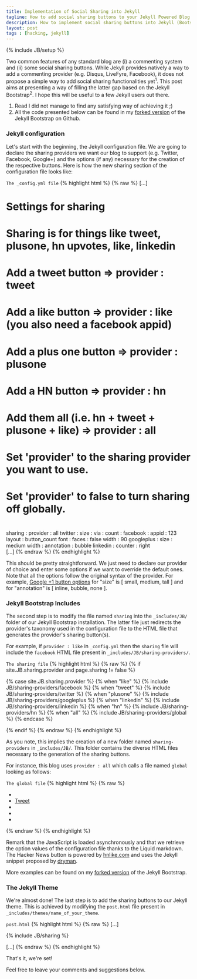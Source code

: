 ```yaml
---
title: Implementation of Social Sharing into Jekyll
tagline: How to add social sharing buttons to your Jekyll Powered Blog
description: How to implement social sharing buttons into Jekyll (Bootstrap), the simple, blog aware, static site generator.
layout: post
tags : [hacking, jekyll]
---
```

{% include JB/setup %}

Two common features of any standard blog are (i) a commenting system and (ii) some social sharing buttons. While Jekyll provides natively a way to add a commenting provider (e.g. Disqus, LiveFyre, Facebook), it does not propose a simple way to add social sharing functionalities yet<sup>1</sup>. This post aims at presenting a way of filling the latter gap based on the Jekyll Bootstrap<sup>2</sup>. I hope this will be useful to a few Jekyll users out there.

1. Read I did not manage to find any satisfying way of achieving it ;)
2. All the code presented below can be found in my [forked version](https://github.com/xpressyoo/jekyll-bootstrap) of the Jekyll Bootstrap on Github.

### Jekyll configuration

Let's start with the beginning, the Jekyll configuration file. We are going to declare the sharing providers we want our blog to support (e.g. Twitter, Facebook, Google+) and the options (if any) necessary for the creation of the respective buttons. Here is how the new sharing section of the configuration file looks like:

<code>The _config.yml file</code>
{% highlight html %}
{% raw %}
[...]
# Settings for sharing 
  # Sharing is for things like tweet, plusone, hn upvotes, like, linkedin
  # Add a tweet button 		=> provider : tweet
  # Add a like button 		=> provider : like (you also need a facebook appid)
  # Add a plus one button 	=> provider : plusone
  # Add a HN button 		=> provider : hn
  # Add them all (i.e. hn + tweet + plusone + like) => provider : all
  # Set 'provider' to the sharing provider you want to use.
  # Set 'provider' to false to turn sharing off globally.
  #
  sharing :
    provider : all
    twitter :
      size :
      via :
      count :
    facebook :
      appid : 123
      layout : button_count
      font :
      faces : false
      width : 90
    googleplus :
      size : medium
      width :
      annotation : bubble
    linkedin :
      counter : right      
[...]
{% endraw %}
{% endhighlight %}

This should be pretty straightforward. We just need to declare our provider of choice and enter some options if we want to override the default ones. Note that all the options follow the original syntax of the provider. For example, [Google +1 button options](https://developers.google.com/+/plugins/+1button/) for "size" is \[ small, medium, tall \] and for "annotation" is \[ inline, bubble, none \].


### Jekyll Bootstrap Includes

The second step is to modify the file named <code>sharing</code> into the <code>_includes/JB/</code> folder of our Jekyll Bootstrap installation. The latter file just redirects the provider's taxonomy used in the configuration file to the HTML file that generates the provider's sharing button(s).

For example, if <code>provider : like</code> in <code>_config.yml</code> then the <code>sharing</code> file will include the <code>facebook</code> HTML file present in <code>_includes/JB/sharing-providers/</code>.

<code>The sharing file</code>
{% highlight html %}
{% raw %}
{% if site.JB.sharing.provider and page.sharing != false %}

  {% case site.JB.sharing.provider %}
	{% when "like" %}
  		{% include JB/sharing-providers/facebook %}
	{% when "tweet" %}
  		{% include JB/sharing-providers/twitter %}
	{% when "plusone" %}
  		{% include JB/sharing-providers/googleplus %}
	{% when "linkedin" %}
  		{% include JB/sharing-providers/linkedin %}
	{% when "hn" %}
  		{% include JB/sharing-providers/hn %}
	{% when "all" %}
  		{% include JB/sharing-providers/global %}
  {% endcase %}

{% endif %}
{% endraw %}
{% endhighlight %}

As you note, this implies the creation of a new folder named <code>sharing-providers</code> in <code>_includes/JB/</code>. This folder contains the diverse HTML files necessary to the generation of the sharing buttons.

For instance, this blog uses <code>provider : all</code> which calls a file named <code>global</code> looking as follows:

<code>The global file</code>
{% highlight html %}
{% raw %}
<div id="fb-root"></div>

<ul class="post-share ulno mob">

<!-- Hacker News -->
<li class="hn"><span id="hnews"></span>

<!-- Twitter -->
<li class="tw"><a href="https://twitter.com/share" class="twitter-share-button" data-text="{{ page.title }}" data-via="{{ site.JB.sharing.twitter.via }}" data-related="{{ site.author.twitter }}" data-count="{{ site.JB.sharing.twitter.count }}" data-size="{{ site.JB.sharing.twitter.size }}">Tweet</a>

<!-- Google+ -->
<li class="gp"><div class="g-plusone" data-size="{{ site.JB.sharing.googleplus.size }}" data-annotation="{{ site.JB.sharing.googleplus.annotation }}" data-width="{{ site.JB.sharing.googleplus.width }}"></div>

<!-- Facebook -->
<li class="fb"><div class="fb-like" data-send="false" data-layout="{{ site.JB.sharing.facebook.layout }}" data-width="{{ site.JB.sharing.facebook.width }}" data-show-faces="{{ site.JB.sharing.facebook.faces }}" data-font="{{ site.JB.sharing.facebook.font }}"></div>

<!-- Reddit -->
<li><script type="text/javascript" src="http://www.reddit.com/buttonlite.js?i=4"></script>
</ul>

<script>
  
(function(doc, script) {
 	
    // Async Social Buttons
    var js, 
        fjs = doc.getElementsByTagName(script)[0],
        add = function(url, id) {
            if (doc.getElementById(id)) {return;}
            js = doc.createElement(script);
            js.src = url;
            id && (js.id = id);
            fjs.parentNode.insertBefore(js, fjs);
        };

    // Twitter SDK
    add('//platform.twitter.com/widgets.js', 'twitter-wjs');
    
    // Google+ button
    add('https://apis.google.com/js/plusone.js');
    
    // Facebook SDK
    add('//connect.facebook.net/en_GB/all.js#xfbml=1&appId={{ site.JB.sharing.facebook.appid }}', 'facebook-jssdk');
    
    // Hacker News Button 	
      var hn_like = document.createElement('iframe');
      hn_like.frameborder="no";
      hn_like.scrolling="no";
      hn_like.height="28px";
      hn_like.width="110px";
      hn_like.src = "http://hnlike.com/upvote.php?link="
                    + encodeURIComponent(document.location)
                    + "&title="
                    + encodeURIComponent("{{ page.title }}");
      hn_like.innerHTML="iframes not supported by your browser";
      
      var where = document.getElementById("hnews");
      where.parentNode.insertBefore(
        hn_like,
        where
      );
}(document, 'script'));

</script>
{% endraw %}
{% endhighlight %}

Remark that the JavaScript is loaded asynchronously and that we retrieve the option values of the configuration file thanks to the Liquid markdown. The Hacker News button is powered by [hnlike.com](http://hnlike.com/) and uses the Jekyll snippet proposed by [dryman](http://www.idryman.org/blog/2012/04/05/jekyll-octopress-hacker-news-plugin/).

More examples can be found on my [forked version](https://github.com/xpressyoo/jekyll-bootstrap/tree/master/_includes/JB/sharing-providers) of the Jekyll Bootstrap.

### The Jekyll Theme

We're almost done! The last step is to add the sharing buttons to our Jekyll theme. This is achieved by modifying the <code>post.html</code> file present in <code>_includes/themes/name_of_your_theme</code>.

<code>post.html</code>
{% highlight html %}
{% raw %}
[...]

<!-- Paste the 3 next lines where you want the sharing button(s) to appear -->
<div class="post-sharing">
  {% include JB/sharing %}
</div>

[...]
{% endraw %}
{% endhighlight %}

That's it, we're set!

Feel free to leave your comments and suggestions below.
